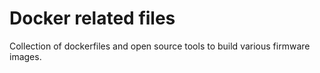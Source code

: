 # Docker related files

Collection of dockerfiles and open source tools to
build various firmware images.

